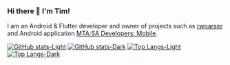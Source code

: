 ### Hi there 👋 I'm Tim!
I am an Android & Flutter developer and owner of projects such as [rwparser](https://github.com/Lime-blur/rwparser) and Android application [MTA:SA Developers: Mobile](https://play.google.com/store/apps/details?id=ru.limedev.mtacse).

[![GitHub stats-Light](https://github-readme-stats.vercel.app/api?username=Lime-blur&show_icons=true&theme=default&show=prs_merged&line_height=24&hide_border=true&bg_color=00000000&include_all_commits=true&custom_title=GitHub%20Stats#gh-light-mode-only)](https://github.com/anuraghazra/github-readme-stats#gh-light-mode-only)
[![GitHub stats-Dark](https://github-readme-stats.vercel.app/api?username=Lime-blur&show_icons=true&theme=dark&show=prs_merged&line_height=24&hide_border=true&bg_color=00000000&include_all_commits=true&custom_title=GitHub%20Stats#gh-dark-mode-only)](https://github.com/anuraghazra/github-readme-stats#gh-dark-mode-only)
[![Top Langs-Light](https://github-readme-stats.vercel.app/api/top-langs/?username=Lime-blur&layout=donut&theme=default&hide_border=true&bg_color=00000000#gh-light-mode-only)](https://github.com/anuraghazra/github-readme-stats#gh-light-mode-only)
[![Top Langs-Dark](https://github-readme-stats.vercel.app/api/top-langs/?username=Lime-blur&layout=donut&theme=dark&hide_border=true&bg_color=00000000#gh-dark-mode-only)](https://github.com/anuraghazra/github-readme-stats#gh-dark-mode-only)
